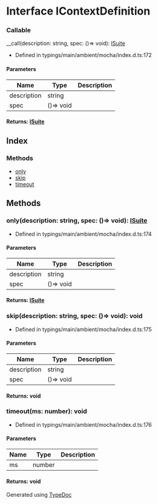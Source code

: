 # Interface IContextDefinition


### Callable
__call(description: string, spec: ()=> void): [ISuite](_typings_main_ambient_mocha_index_d_.mocha.isuite.md)
  
* Defined in typings/main/ambient/mocha/index.d.ts:172


#### Parameters

| Name | Type | Description |
| ---- | ---- | ---- |
| description | string|  |
| spec | ()=> void|  |

#### Returns: [ISuite](_typings_main_ambient_mocha_index_d_.mocha.isuite.md)

## Index

### Methods
* [only](_typings_main_ambient_mocha_index_d_.mocha.icontextdefinition.md#only)
* [skip](_typings_main_ambient_mocha_index_d_.mocha.icontextdefinition.md#skip)
* [timeout](_typings_main_ambient_mocha_index_d_.mocha.icontextdefinition.md#timeout)

## Methods

### only(description: string, spec: ()=> void): [ISuite](_typings_main_ambient_mocha_index_d_.mocha.isuite.md)
  
* Defined in typings/main/ambient/mocha/index.d.ts:174


#### Parameters

| Name | Type | Description |
| ---- | ---- | ---- |
| description | string|  |
| spec | ()=> void|  |

#### Returns: [ISuite](_typings_main_ambient_mocha_index_d_.mocha.isuite.md)

### skip(description: string, spec: ()=> void): void
  
* Defined in typings/main/ambient/mocha/index.d.ts:175


#### Parameters

| Name | Type | Description |
| ---- | ---- | ---- |
| description | string|  |
| spec | ()=> void|  |

#### Returns: void

### timeout(ms: number): void
  
* Defined in typings/main/ambient/mocha/index.d.ts:176


#### Parameters

| Name | Type | Description |
| ---- | ---- | ---- |
| ms | number|  |

#### Returns: void


Generated using [TypeDoc](http://typedoc.io)
